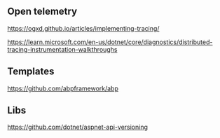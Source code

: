 


## Open telemetry

https://ogxd.github.io/articles/implementing-tracing/

https://learn.microsoft.com/en-us/dotnet/core/diagnostics/distributed-tracing-instrumentation-walkthroughs

## Templates

https://github.com/abpframework/abp



## Libs

https://github.com/dotnet/aspnet-api-versioning
